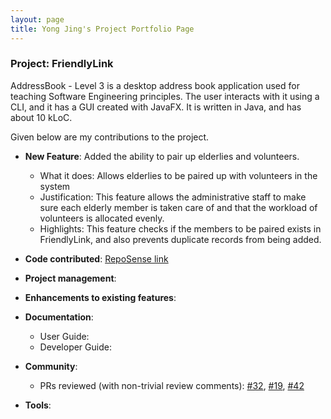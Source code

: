 ```yaml
---
layout: page
title: Yong Jing's Project Portfolio Page
---
```


### Project: FriendlyLink

AddressBook - Level 3 is a desktop address book application used for teaching Software Engineering principles. The user interacts with it using a CLI, and it has a GUI created with JavaFX. It is written in Java, and has about 10 kLoC.

Given below are my contributions to the project.

* **New Feature**: Added the ability to pair up elderlies and volunteers.
    * What it does: Allows elderlies to be paired up with volunteers in the system
    * Justification: This feature allows the administrative staff to make sure each elderly member is taken care of and that the workload of volunteers is allocated evenly.
    * Highlights: This feature checks if the members to be paired exists in FriendlyLink, and also prevents duplicate records from being added. 

* **Code contributed**: [RepoSense link]()

* **Project management**:

* **Enhancements to existing features**:

* **Documentation**:
    * User Guide:
    * Developer Guide:

* **Community**:
    * PRs reviewed (with non-trivial review comments): [\#32](), [\#19](), [\#42]()

* **Tools**:
